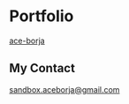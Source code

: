 # Portfolio

[ace-borja](https://ace-borja.github.io/devfolio/)

## My Contact
sandbox.aceborja@gmail.com
